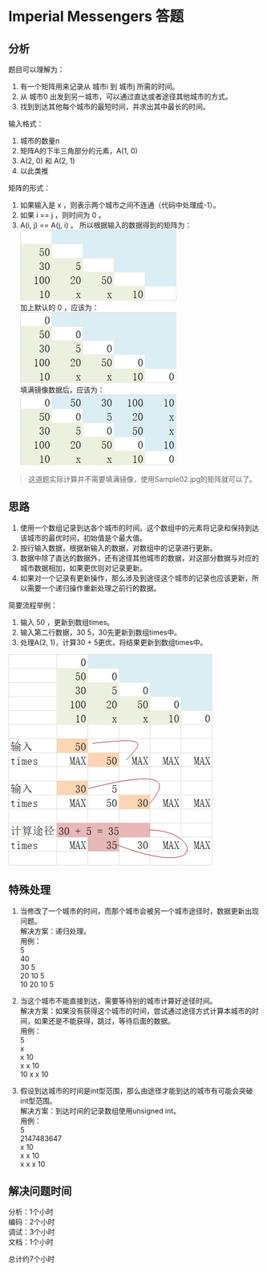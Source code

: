 # Imperial Messengers 答题

## 分析
题目可以理解为：  
1. 有一个矩阵用来记录从 城市i 到 城市j 所需的时间。  
2. 从 城市0 出发到另一城市，可以通过直达或者途径其他城市的方式。
3. 找到到达其他每个城市的最短时间，并求出其中最长的时间。

输入格式：  
1. 城市的数量n
2. 矩阵A的下半三角部分的元素，A(1, 0)
3. A(2, 0) 和 A(2, 1)
4. 以此类推

矩阵的形式：
1. 如果输入是 x ，则表示两个城市之间不连通（代码中处理成-1）。  
2. 如果 i == j ，则时间为 0 。  
3. A(i, j) == A(j, i) 。
所以根据输入的数据得到的矩阵为：  
![](./Sample01.jpg)  
加上默认的 0 ，应该为：  
![](./Sample02.jpg)  
填满镜像数据后，应该为：  
![](./Sample03.jpg)  

> 这道题实际计算并不需要填满镜像，使用Sample02.jpg的矩阵就可以了。

## 思路
1. 使用一个数组记录到达各个城市的时间。这个数组中的元素将记录和保持到达该城市的最优时间，初始值是个最大值。
2. 按行输入数据，根据新输入的数据，对数组中的记录进行更新。
3. 数据中除了直达的数据外，还有途径其他城市的数据，对这部分数据与对应的城市数据相加，如果更优则对记录更新。
4. 如果对一个记录有更新操作，那么涉及到途径这个城市的记录也应该更新，所以需要一个递归操作重新处理之前行的数据。

简要流程举例：  
1. 输入 50 ，更新到数组times。
2. 输入第二行数据，30 5，30先更新到数组times中。
3. 处理A(2, 1)，计算30 + 5更优，将结果更新到数组times中。

![](./Calc01.jpg)  

## 特殊处理
1. 当修改了一个城市的时间，而那个城市会被另一个城市途径时，数据更新出现问题。  
解决方案：递归处理。  
用例：  
5  
40  
30 5  
20 10 5  
10 20 10 5  


2. 当这个城市不能直接到达，需要等待别的城市计算好途径时间。  
解决方案：如果没有获得这个城市的时间，尝试通过途径方式计算本城市的时间，如果还是不能获得，跳过，等待后面的数据。  
用例：  
5  
x  
x 10  
x x 10  
10 x x 10  

3. 假设到达城市的时间是int型范围，那么由途径才能到达的城市有可能会突破int型范围。  
解决方案：到达时间的记录数组使用unsigned int。  
用例：  
5  
2147483647  
x 10  
x x 10  
x x x 10  

## 解决问题时间
分析：1个小时  
编码：2个小时  
调试：3个小时  
文档：1个小时  

总计约7个小时  